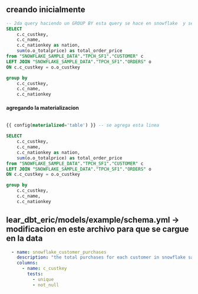 

## creando inicialmente 
```sql
-- 2da query haciendo un GROUP BY esta query se hace en snowflake  y se trae aca
SELECT
    c.c_custkey,
    c.c_name,
    c.c_nationkey as nation,
    sum(o.o_totalprice) as total_order_price
from "SNOWFLAKE_SAMPLE_DATA"."TPCH_SF1"."CUSTOMER" c
LEFT JOIN "SNOWFLAKE_SAMPLE_DATA"."TPCH_SF1"."ORDERS" o
ON c.c_custkey = o.o_custkey

group by
    c.c_custkey,
    c.c_name,
    c.c_nationkey

```


#### agregando la materializacion
```sql

{{ config(materialized='table') }} -- se agrega esta linea

SELECT
    c.c_custkey,
    c.c_name,
    c.c_nationkey as nation,
    sum(o.o_totalprice) as total_order_price
from "SNOWFLAKE_SAMPLE_DATA"."TPCH_SF1"."CUSTOMER" c
LEFT JOIN "SNOWFLAKE_SAMPLE_DATA"."TPCH_SF1"."ORDERS" o
ON c.c_custkey = o.o_custkey

group by
    c.c_custkey,
    c.c_name,
    c.c_nationkey

```



## lear_dbt_eric/models/example/schema.yml   ->  modificacion en este archivo para que se cargue en la data


```yml
  - name: snowflake_customer_purchases
    description: "the total purchases for each customer in snowflake sample data"
    columns:
      - name: c_custkey
        tests: 
          - unique
          - not_null
```




